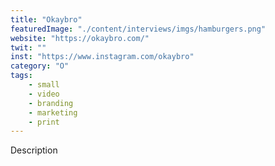 ```yaml
---
title: "Okaybro"
featuredImage: "./content/interviews/imgs/hamburgers.png"
website: "https://okaybro.com/"
twit: ""
inst: "https://www.instagram.com/okaybro"
category: "O"
tags:
    - small
    - video
    - branding
    - marketing
    - print
---
```


Description
